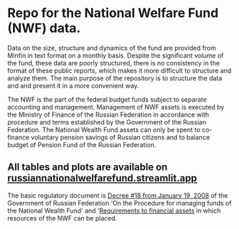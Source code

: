 # Repo for the National Welfare Fund (NWF) data. 

Data on the size, structure and dynamics of the fund are provided from Minfin in text format on a monthly basis. Despite the significant volume of the fund, these data are poorly structured, there is no consistency in the format of these public reports, which makes it more difficult to structure and analyze them. The main purpose of the repository is to structure the data and and present it in a more convenient way.

The NWF is the part of the federal budget funds subject to separate accounting and management. Management of NWF assets is executed by the Ministry of Finance of the Russian Federation in accordance with procedure and terms established by the Government of the Russian Federation. The National Wealth Fund assets can only be spent to co-finance voluntary pension savings of Russian citizens and to balance budget of Pension Fund of the Russian Federation.

## All tables and plots are available on [russiannationalwelfarefund.streamlit.app](https://russiannationalwelfarefund.streamlit.app/)

The basic regulatory document is [Decree #18 from January 19, 2008](https://www.consultant.ru/document/cons_doc_LAW_74298/92d969e26a4326c5d02fa79b8f9cf4994ee5633b/) of the Government of Russian Federation 'On the Procedure for managing funds of the National Wealth Fund' and '[Requirements to financial assets](https://www.consultant.ru/document/cons_doc_LAW_74298/7bc757f5e7b23b669abc3e59d4b3a56e9a7307ba/) in which resources of the NWF can be placed.